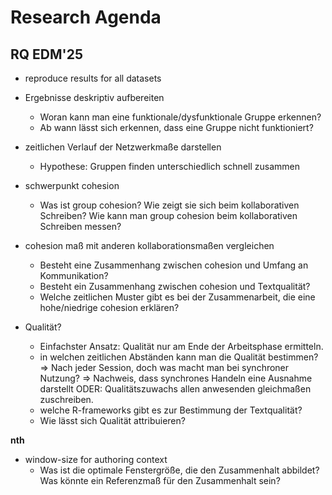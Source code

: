 # Research Agenda

## RQ EDM'25
- reproduce results for all datasets
- Ergebnisse deskriptiv aufbereiten
  - Woran kann man eine funktionale/dysfunktionale Gruppe erkennen?
  - Ab wann lässt sich erkennen, dass eine Gruppe nicht funktioniert?

- zeitlichen Verlauf der Netzwerkmaße darstellen
  - Hypothese: Gruppen finden unterschiedlich schnell zusammen

- schwerpunkt cohesion
  - Was ist group cohesion? Wie zeigt sie sich beim kollaborativen Schreiben? Wie kann man group cohesion beim kollaborativen Schreiben messen?
- cohesion maß mit anderen kollaborationsmaßen vergleichen
  - Besteht eine Zusammenhang zwischen cohesion und Umfang an Kommunikation?
  - Besteht ein Zusammenhang zwischen cohesion und Textqualität?
  - Welche zeitlichen Muster gibt es bei der Zusammenarbeit, die eine hohe/niedrige cohesion erklären?
- Qualität?
  - Einfachster Ansatz: Qualität nur am Ende der Arbeitsphase ermitteln.
  - in welchen zeitlichen Abständen kann man die Qualität bestimmen? => Nach jeder Session, doch was macht man bei synchroner Nutzung? => Nachweis, dass synchrones Handeln eine Ausnahme darstellt ODER: Qualitätszuwachs allen anwesenden gleichmaßen zuschreiben.
  - welche R-frameworks gibt es zur Bestimmung der Textqualität?
  - Wie lässt sich Qualität attribuieren?

**nth**
- window-size for authoring context
  - Was ist die optimale Fenstergröße, die den Zusammenhalt abbildet? Was könnte ein Referenzmaß für den Zusammenhalt sein?
